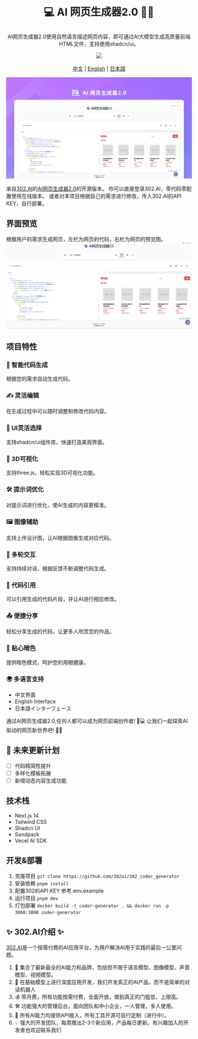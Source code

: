 # <p align="center"> 💻 AI 网页生成器2.0 🚀✨</p>

<p align="center">AI网页生成器2.0使用自然语言描述网页内容，即可通过AI大模型生成高质量前端HTML文件，支持使用shadcn/ui。</p>

<p align="center"><a href="https://302.ai/tools/coder/" target="blank"><img src="https://file.302ai.cn/gpt/imgs/github/302_badge.png" /></a></p >

<p align="center"><a href="README_zh.md">中文</a> | <a href="README.md">English</a> | <a href="README_ja.md">日本語</a></p>

![界面预览](docs/AI网页生成器.png)

来自[302.AI](https://302.ai)的[AI网页生成器2.0](https://302.ai/tools/coder/)的开源版本。
你可以直接登录302.AI，零代码零配置使用在线版本。
或者对本项目根据自己的需求进行修改，传入302.AI的API KEY，自行部署。


## 界面预览
根据用户的需求生成网页，左栏为网页的代码，右栏为网页的预览图。
![界面预览](docs/网页生成1.png)

## 项目特性
### 🤖 智能代码生成
  根据您的需求自动生成代码。
### ✍️ 灵活编辑
  在生成过程中可以随时调整和修改代码内容。
### 🎨 UI灵活选择
  支持shadcn/ui组件库，快速打造美观界面。
### 🌟 3D可视化
  支持three.js，轻松实现3D可视化功能。
### 🛠️ 提示词优化
  对提示词进行优化，使AI生成的内容更精准。
### 🖼️ 图像辅助
  支持上传设计图，让AI根据图像生成对应代码。
### 💬 多轮交互
  支持持续对话，根据反馈不断调整代码生成。
### 🔗 代码引用
  可以引用生成的代码片段，并让AI进行相应修改。
### 📤 便捷分享
  轻松分享生成的代码，让更多人欣赏您的作品。
### 🌙 贴心暗色
  提供暗色模式，呵护您的用眼健康。
### 🌍 多语言支持
  - 中文界面
  - English Interface
  - 日本語インターフェース

通过AI网页生成器2.0,任何人都可以成为网页前端创作者! 🎉💻 让我们一起探索AI驱动的网页新世界吧! 🌟🚀

## 🚩 未来更新计划
- [ ] 代码精简性提升
- [ ] 多样化模板拓展
- [ ] 新增动态内容生成功能
  
## 技术栈
- Next.js 14
- Tailwind CSS
- Shadcn UI
- Sandpack
- Vecel AI SDK

## 开发&部署
1. 克隆项目 `git clone https://github.com/302ai/302_coder_generator`
2. 安装依赖 `pnpm install`
3. 配置302的API KEY 参考.env.example
4. 运行项目 `pnpm dev`
5. 打包部署 `docker build -t coder-generator . && docker run -p 3000:3000 coder-generator`


## ✨ 302.AI介绍 ✨
[302.AI](https://302.ai)是一个按需付费的AI应用平台，为用户解决AI用于实践的最后一公里问题。
1. 🧠 集合了最新最全的AI能力和品牌，包括但不限于语言模型、图像模型、声音模型、视频模型。
2. 🚀 在基础模型上进行深度应用开发，我们开发真正的AI产品，而不是简单的对话机器人
3. 💰 零月费，所有功能按需付费，全面开放，做到真正的门槛低，上限高。
4. 🛠 功能强大的管理后台，面向团队和中小企业，一人管理，多人使用。
5. 🔗 所有AI能力均提供API接入，所有工具开源可自行定制（进行中）。
6. 💡 强大的开发团队，每周推出2-3个新应用，产品每日更新。有兴趣加入的开发者也欢迎联系我们
